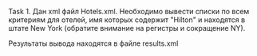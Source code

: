 Task 1. Дан xml файл Hotels.xml. Необходимо вывести списки по всем критериям для отелей, имя которых содержит "Hilton" и находятся в штате New York (обратите внимание на регистры и сокращение NY).

Результаты вывода находятся в файле results.xml
